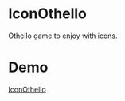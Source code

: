 # IconOthello
Othello game to enjoy with icons.

# Demo
<a href="https://newkijitora.com/IconOthello/" target="_blank">IconOthello</a>